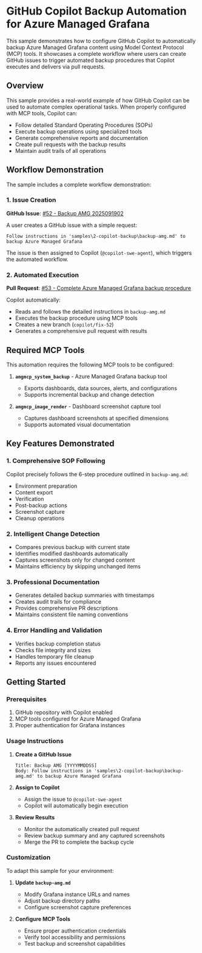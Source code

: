 # GitHub Copilot Backup Automation for Azure Managed Grafana

This sample demonstrates how to configure GitHub Copilot to automatically backup Azure Managed Grafana content using Model Context Protocol (MCP) tools. It showcases a complete workflow where users can create GitHub issues to trigger automated backup procedures that Copilot executes and delivers via pull requests.

## Overview

This sample provides a real-world example of how GitHub Copilot can be used to automate complex operational tasks. When properly configured with MCP tools, Copilot can:

- Follow detailed Standard Operating Procedures (SOPs)
- Execute backup operations using specialized tools
- Generate comprehensive reports and documentation
- Create pull requests with the backup results
- Maintain audit trails of all operations

## Workflow Demonstration

The sample includes a complete workflow demonstration:

### 1. Issue Creation
**GitHub Issue**: [#52 - Backup AMG 2025091902](https://github.com/Azure/azure-managed-grafana/issues/52)

A user creates a GitHub issue with a simple request:
```
Follow instructions in 'samples\2-copilot-backup\backup-amg.md' to backup Azure Managed Grafana
```

The issue is then assigned to Copilot (`@copilot-swe-agent`), which triggers the automated workflow.

### 2. Automated Execution
**Pull Request**: [#53 - Complete Azure Managed Grafana backup procedure](https://github.com/Azure/azure-managed-grafana/pull/53)

Copilot automatically:
- Reads and follows the detailed instructions in `backup-amg.md`
- Executes the backup procedure using MCP tools
- Creates a new branch (`copilot/fix-52`)
- Generates a comprehensive pull request with results

## Required MCP Tools

This automation requires the following MCP tools to be configured:

1. **`amgmcp_system_backup`** - Azure Managed Grafana backup tool
   - Exports dashboards, data sources, alerts, and configurations
   - Supports incremental backup and change detection

2. **`amgmcp_image_render`** - Dashboard screenshot capture tool  
   - Captures dashboard screenshots at specified dimensions
   - Supports automated visual documentation

## Key Features Demonstrated

### 1. **Comprehensive SOP Following**
Copilot precisely follows the 6-step procedure outlined in `backup-amg.md`:
- Environment preparation
- Content export
- Verification
- Post-backup actions
- Screenshot capture
- Cleanup operations

### 2. **Intelligent Change Detection**
- Compares previous backup with current state
- Identifies modified dashboards automatically
- Captures screenshots only for changed content
- Maintains efficiency by skipping unchanged items

### 3. **Professional Documentation**
- Generates detailed backup summaries with timestamps
- Creates audit trails for compliance
- Provides comprehensive PR descriptions
- Maintains consistent file naming conventions

### 4. **Error Handling and Validation**
- Verifies backup completion status
- Checks file integrity and sizes
- Handles temporary file cleanup
- Reports any issues encountered

## Getting Started

### Prerequisites
1. GitHub repository with Copilot enabled
2. MCP tools configured for Azure Managed Grafana
3. Proper authentication for Grafana instances

### Usage Instructions
1. **Create a GitHub Issue**
   ```
   Title: Backup AMG [YYYYMMDDSS]
   Body: Follow instructions in 'samples\2-copilot-backup\backup-amg.md' to backup Azure Managed Grafana
   ```

2. **Assign to Copilot**
   - Assign the issue to `@copilot-swe-agent`
   - Copilot will automatically begin execution

3. **Review Results**
   - Monitor the automatically created pull request
   - Review backup summary and any captured screenshots
   - Merge the PR to complete the backup cycle

### Customization
To adapt this sample for your environment:

1. **Update `backup-amg.md`**
   - Modify Grafana instance URLs and names
   - Adjust backup directory paths
   - Configure screenshot capture preferences

2. **Configure MCP Tools**
   - Ensure proper authentication credentials
   - Verify tool accessibility and permissions
   - Test backup and screenshot capabilities
